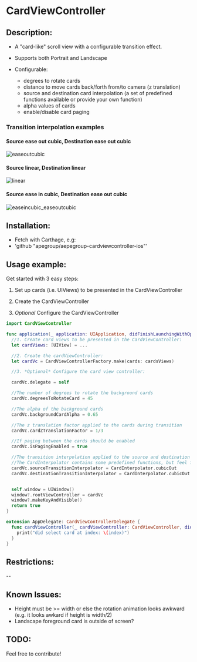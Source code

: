 # CardViewController 

## Description:
- A "card-like" scroll view with a configurable transition effect.
- Supports both Portrait and Landscape

- Configurable:
  - degrees to rotate cards
  - distance to move cards back/forth from/to camera (z translation)
  - source and destination card interpolation (a set of predefined functions available or provide your own function)
  - alpha values of cards
  - enable/disable card paging

### Transition interpolation examples

#### Source ease out cubic, Destination ease out cubic
![easeoutcubic](https://cloud.githubusercontent.com/assets/653946/18344270/df51bbae-75b6-11e6-88e6-58030ca75a10.gif)

#### Source linear, Destination linear
![linear](https://cloud.githubusercontent.com/assets/653946/18344271/df615064-75b6-11e6-8164-131a210a38fa.gif)

#### Source ease in cubic, Destination ease out cubic
![easeincubic_easeoutcubic](https://cloud.githubusercontent.com/assets/653946/18349478/efee004c-75d1-11e6-9d05-2ce2c70b2fc9.gif)

## Installation:
  - Fetch with Carthage, e.g:
  - 'github "apegroup/aepegroup-cardviewcontroller-ios"'

## Usage example:
Get started with 3 easy steps:
  1. Set up cards (i.e. UIViews) to be presented in the CardViewController 
 
  2. Create the CardViewController

  3. *Optional* Configure the CardViewController

```swift
import CardViewController

func application(_ application: UIApplication, didFinishLaunchingWithOptions launchOptions: [UIApplicationLaunchOptionsKey: Any]?) -> Bool {
  //1. Create card views to be presented in the CardViewController:
  let cardViews: [UIView] = ...

  //2. Create the cardViewController:
  let cardVc = CardViewControllerFactory.make(cards: cardsViews)

  //3. *Optional* Configure the card view controller:

  cardVc.delegate = self

  //The number of degrees to rotate the background cards
  cardVc.degreesToRotateCard = 45

  //The alpha of the background cards
  cardVc.backgroundCardAlpha = 0.65

  //The z translation factor applied to the cards during transition
  cardVc.cardZTranslationFactor = 1/3

  //If paging between the cards should be enabled
  cardVc.isPagingEnabled = true

  //The transition interpolation applied to the source and destination card during transition
  //The CardInterpolator contains some predefined functions, but feel free to provide your own.
  cardVc.sourceTransitionInterpolator = CardInterpolator.cubicOut
  cardVc.destinationTransitionInterpolator = CardInterpolator.cubicOut


  self.window = UIWindow()
  window?.rootViewController = cardVc
  window?.makeKeyAndVisible()
  return true
}

extension AppDelegate: CardViewControllerDelegate {
  func cardViewController(_ cardViewController: CardViewController, didSelect card: UIView, at index: Int) {
    print("did select card at index: \(index)")
  }
}


```

## Restrictions:
-- 

## Known Issues:
  - Height must be >= width or else the rotation animation looks awkward (e.g. it looks awkard if height is width/2)
  - Landscape foreground card is outside of screen?

## TODO:

Feel free to contribute!
